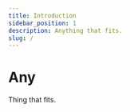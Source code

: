 ```yaml
---
title: Introduction
sidebar_position: 1
description: Anything that fits.
slug: /
---
```


# Any

Thing that fits.